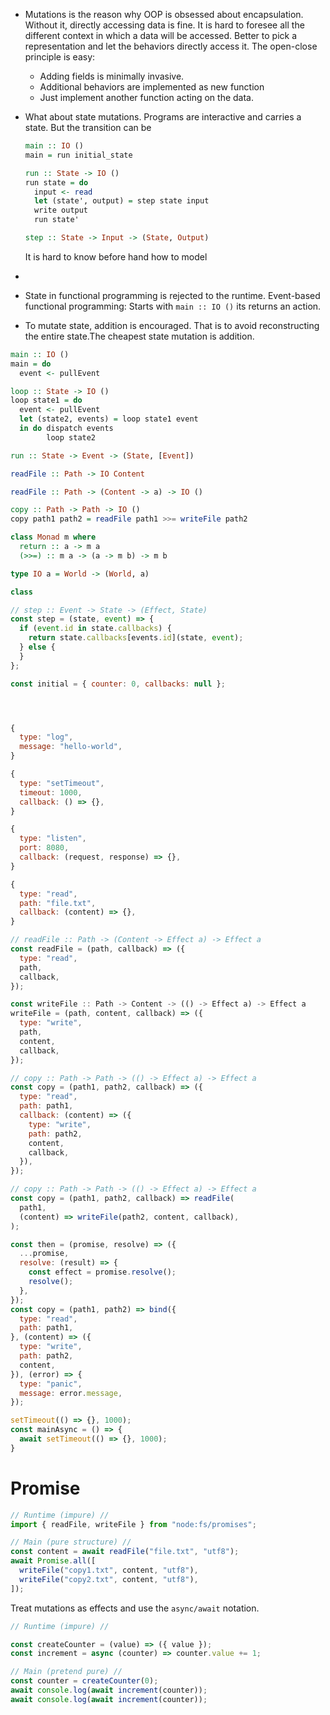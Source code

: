 - Mutations is the reason why OOP is obsessed about encapsulation.
  Without it, directly accessing data is fine.
  It is hard to foresee all the different context in which a data will be accessed.
  Better to pick a representation and let the behaviors directly access it.
  The open-close principle is easy:
    - Adding fields is minimally invasive.
    - Additional behaviors are implemented as new function
    - Just implement another function acting on the data.
- What about state mutations.
  Programs are interactive and carries a state.
  But the transition can be
  ```haskell
  main :: IO ()
  main = run initial_state
  
  run :: State -> IO ()
  run state = do
    input <- read
    let (state', output) = step state input
    write output
    run state'

  step :: State -> Input -> (State, Output)
  ```
  It is hard to know before hand how to model 
  
- 

- State in functional programming is rejected to the runtime.
  Event-based functional programming: 
  Starts with `main :: IO ()` its returns an action.  
- To mutate state, addition is encouraged. That is to avoid reconstructing the entire state.The cheapest state mutation is addition.

```haskell
main :: IO ()
main = do
  event <- pullEvent

loop :: State -> IO ()
loop state1 = do
  event <- pullEvent
  let (state2, events) = loop state1 event
  in do dispatch events
        loop state2

run :: State -> Event -> (State, [Event])
```

```haskell
readFile :: Path -> IO Content

readFile :: Path -> (Content -> a) -> IO ()

copy :: Path -> Path -> IO ()
copy path1 path2 = readFile path1 >>= writeFile path2
```

```haskell
class Monad m where
  return :: a -> m a
  (>>=) :: m a -> (a -> m b) -> m b  
```

```haskell
type IO a = World -> (World, a)

class
```

```js
// step :: Event -> State -> (Effect, State)
const step = (state, event) => {
  if (event.id in state.callbacks) {
    return state.callbacks[events.id](state, event);
  } else {
  }
};

const initial = { counter: 0, callbacks: null };





```


```js
{
  type: "log",
  message: "hello-world",
}
```

```js
{
  type: "setTimeout",
  timeout: 1000,
  callback: () => {},
}
```

```js
{
  type: "listen",
  port: 8080,
  callback: (request, response) => {},
}
```

```js
{
  type: "read",
  path: "file.txt",
  callback: (content) => {},
}
```

```js
// readFile :: Path -> (Content -> Effect a) -> Effect a
const readFile = (path, callback) => ({
  type: "read",
  path,
  callback,
});

const writeFile :: Path -> Content -> (() -> Effect a) -> Effect a
writeFile = (path, content, callback) => ({
  type: "write",
  path,
  content,
  callback,
});

// copy :: Path -> Path -> (() -> Effect a) -> Effect a
const copy = (path1, path2, callback) => ({
  type: "read",
  path: path1,
  callback: (content) => ({
    type: "write",
    path: path2,
    content,
    callback,
  }),
});

// copy :: Path -> Path -> (() -> Effect a) -> Effect a
const copy = (path1, path2, callback) => readFile(
  path1,
  (content) => writeFile(path2, content, callback),
);
```

```js
const then = (promise, resolve) => ({
  ...promise,
  resolve: (result) => {
    const effect = promise.resolve();
    resolve();
  },
});
const copy = (path1, path2) => bind({
  type: "read",
  path: path1,
}, (content) => ({
  type: "write",
  path: path2,
  content,
}), (error) => {
  type: "panic",
  message: error.message,
});
```


```js
setTimeout(() => {}, 1000);
const mainAsync = () => {
  await setTimeout(() => {}, 1000);
}
```



# Promise

```javascript
// Runtime (impure) //
import { readFile, writeFile } from "node:fs/promises";

// Main (pure structure) //
const content = await readFile("file.txt", "utf8");
await Promise.all([
  writeFile("copy1.txt", content, "utf8"),
  writeFile("copy2.txt", content, "utf8"),
]);
```

Treat mutations as effects and use the `async/await` notation.

```javascript
// Runtime (impure) //

const createCounter = (value) => ({ value });
const increment = async (counter) => counter.value += 1; 

// Main (pretend pure) //
const counter = createCounter(0);
await console.log(await increment(counter));
await console.log(await increment(counter));
```






























